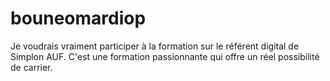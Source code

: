 # bouneomardiop
Je voudrais vraiment participer à la formation sur le référent digital de Simplon AUF.
C'est une formation passionnante qui offre un réel possibilité de carrier.
